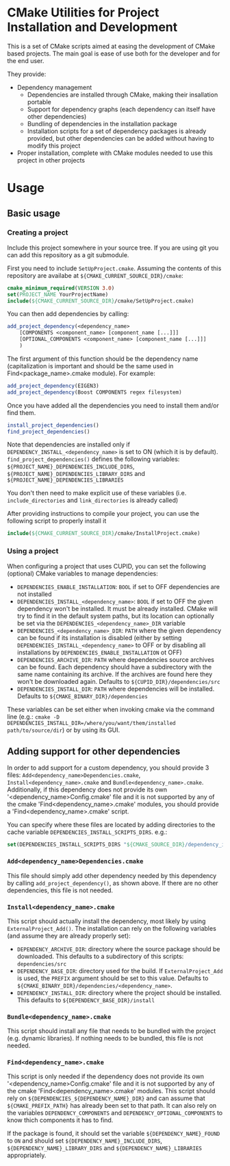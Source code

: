 # CMake Utilities for Project Installation and Development
This is a set of CMake scripts aimed at easing the development of CMake based projects.
The main goal is ease of use both for the developer and for the end user.

They provide:
- Dependency management
  - Dependencies are installed through CMake, making their insallation portable
  - Support for dependency graphs (each dependency can itself have other dependencies)
  - Bundling of dependencies in the installation package
  - Installation scripts for a set of dependency packages is already provided, but other dependencies can be added without having to modify this project
- Proper installation, complete with CMake modules needed to use this project in other projects


# Usage

## Basic usage

### Creating a project

Include this project somewhere in your source tree. If you are using git you can add this repository as a git submodule.

First you need to include `SetUpProject.cmake`. Assuming the contents of this repository are availabe at `${CMAKE_CURRENT_SOURCE_DIR}/cmake`:
```cmake
cmake_minimum_required(VERSION 3.0)
set(PROJECT_NAME YourProjectName)
include(${CMAKE_CURRENT_SOURCE_DIR}/cmake/SetUpProject.cmake)
```

You can then add dependencies by calling:
```cmake
add_project_dependency(<dependency_name>
    [COMPONENTS <component_name> [component_name [...]]]
    [OPTIONAL_COMPONENTS <component_name> [component_name [...]]]
    )
```
The first argument of this function should be the dependency name (capitalization is important and should be the same used in Find<package_name>.cmake module).
For example:
```cmake
add_project_dependency(EIGEN3)
add_project_dependency(Boost COMPONENTS regex filesystem)
```

Once you have added all the dependencies you need to install them and/or find them.
```cmake
install_project_dependencies()
find_project_dependencies()
```
Note that dependencies are installed only if `DEPENDENCY_INSTALL_<dependency_name>` is set to ON (which it is by default).
`find_project_dependencies()` defines the following variables:
`${PROJECT_NAME}_DEPENDENCIES_INCLUDE_DIRS`, `${PROJECT_NAME}_DEPENDENCIES_LIBRARY_DIRS` and `${PROJECT_NAME}_DEPENDENCIES_LIBRARIES`

You don't then need to make explicit use of these variables (i.e. `include_directories` and `link_directories` is already called)

After providing instructions to compile your project, you can use the following script to properly install it
```cmake
include(${CMAKE_CURRENT_SOURCE_DIR}/cmake/InstallProject.cmake)
```

### Using a project

When configuring a project that uses CUPID, you can set the following (optional) CMake variables to manage dependencies:
- `DEPENDENCIES_ENABLE_INSTALLATION`: `BOOL` if set to OFF dependencies are not installed
- `DEPENDENCIES_INSTALL_<dependency_name>`: `BOOL` if set to OFF the given dependency won't be installed. It must be already installed. CMake will try to find it in the default system paths, but its location can optionally be set via the `DEPENDENCIES_<dependency_name>_DIR` variable
- `DEPENDENCIES_<dependency_name>_DIR`: `PATH` where the given dependency can be found if its installation is disabled (either by setting `DEPENDENCIES_INSTALL_<dependency_name>` to OFF or by disabling all installations by `DEPENDENCIES_ENABLE_INSTALLATION` ot OFF)
- `DEPENDENCIES_ARCHIVE_DIR`: `PATH` where dependencies source archives can be found. Each dependency should have a subdirectory with the same name containing its archive. If the archives are found here they won't be downloaded again. Defaults to `${CUPID_DIR}/dependencies/src`
- `DEPENDENCIES_INSTALL_DIR`: `PATH` where dependencies will be installed. Defaults to `${CMAKE_BINARY_DIR}/dependencies`

These variables can be set either when invoking cmake via the command line (e.g.: `cmake -D DEPENDENCIES_INSTALL_DIR=/where/you/want/them/installed path/to/source/dir`) or by using its GUI.

## Adding support for other dependencies

In order to add support for a custom dependency, you should provide 3 files: `Add<dependency_name>Dependencies.cmake`, `Install<dependency_name>.cmake` and `Bundle<dependency_name>.cmake`.
Additionally, if this dependency does not provide its own '<dependency_name>Config.cmake' file and it is not supported by any of the cmake 'Find<dependency_name>.cmake' modules, you should provide a 'Find<dependency_name>.cmake' script.

You can specify where these files are located by adding directories to the cache variable `DEPENDENCIES_INSTALL_SCRIPTS_DIRS`. e.g.:
```cmake
set(DEPENDENCIES_INSTALL_SCRIPTS_DIRS "${CMAKE_SOURCE_DIR}/dependency_install_scripts" CACHE INTERNAL "")
```

### `Add<dependency_name>Dependencies.cmake`
This file should simply add other dependency needed by this dependency by calling `add_project_dependency()`, as shown above.
If there are no other dependencies, this file is not needed.

### `Install<dependency_name>.cmake`
This script should actually install the dependency, most likely by using `ExternalProject_Add()`.
The installation can rely on the following variables (and assume they are already properly set):
- `DEPENDENCY_ARCHIVE_DIR`: directory where the source package should be downloaded. This defaults to a subdirectory of this scripts: `dependencies/src`
- `DEPENDENCY_BASE_DIR`: directory used for the build. If `ExternalProject_Add` is used, the `PREFIX` argument should be set to this value. Defaults to `${CMAKE_BINARY_DIR}/dependencies/<dependency_name>`.
- `DEPENDENCY_INSTALL_DIR`: directory where the project should be installed. This defaults to `${DEPENDENCY_BASE_DIR}/install`

### `Bundle<dependency_name>.cmake`
This script should install any file that needs to be bundled with the project (e.g. dynamic libraries).
If nothing needs to be bundled, this file is not needed.

### `Find<dependency_name>.cmake`
This script is only needed if the dependency does not provide its own '<dependency_name>Config.cmake' file and it is not supported by any of the cmake 'Find<dependency_name>.cmake' modules.
This script should rely on `${DEPENDENCIES_${DEPENDENCY_NAME}_DIR}` and can assume that `${CMAKE_PREFIX_PATH}` has already been set to that path.
It can also rely on the variables `DEPENDENCY_COMPONENTS` and `DEPENDENCY_OPTIONAL_COMPONENTS` to know thich components it has to find.

If the package is found, it should set the variable `${DEPENDENCY_NAME}_FOUND` to `ON` and should set `${DEPENDENCY_NAME}_INCLUDE_DIRS`, `${DEPENDENCY_NAME}_LIBRARY_DIRS` and `${DEPENDENCY_NAME}_LIBRARIES` appropriately.

